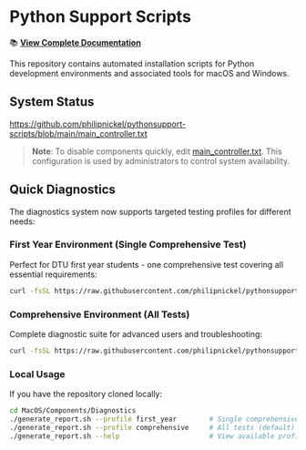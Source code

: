 # Python Support Scripts

📚 **[View Complete Documentation](https://philipnickel.github.io/pythonsupport-scripts/)**

This repository contains automated installation scripts for Python development environments and associated tools for macOS and Windows.

## System Status

https://github.com/philipnickel/pythonsupport-scripts/blob/main/main_controller.txt

> **Note**: To disable components quickly, edit [main_controller.txt](main_controller.txt). This configuration is used by administrators to control system availability.

## Quick Diagnostics

The diagnostics system now supports targeted testing profiles for different needs:

### First Year Environment (Single Comprehensive Test)
Perfect for DTU first year students - one comprehensive test covering all essential requirements:
```bash
curl -fsSL https://raw.githubusercontent.com/philipnickel/pythonsupport-scripts/main/MacOS/Components/Diagnostics/generate_report.sh | bash -s -- --profile first_year
```

### Comprehensive Environment (All Tests)
Complete diagnostic suite for advanced users and troubleshooting:
```bash
curl -fsSL https://raw.githubusercontent.com/philipnickel/pythonsupport-scripts/main/MacOS/Components/Diagnostics/generate_report.sh | bash -s -- --profile comprehensive
```

### Local Usage
If you have the repository cloned locally:
```bash
cd MacOS/Components/Diagnostics
./generate_report.sh --profile first_year        # Single comprehensive test
./generate_report.sh --profile comprehensive     # All tests (default)
./generate_report.sh --help                      # View available profiles
```

